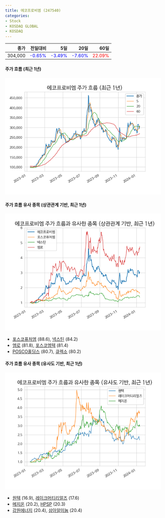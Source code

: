 ```yaml
---
title: 에코프로비엠 (247540)
categories:
- Stock
- KOSDAQ GLOBAL
- KOSDAQ
---
```


|종가|전일대비|5일|20일|60일|
|---:|-------:|--:|---:|---:|
|304,000|<span style="color: blue">-0.65%</span>|<span style="color: blue">-3.49%</span>|<span style="color: blue">-7.60%</span>|<span style="color: red">22.09%</span>|

<!-- more -->

#### 주가 흐름 (최근 1년)
![247540](/assets/images/stock/247540.png)


#### 주가 흐름 유사 종목 (상관관계 기반, 최근 1년)
![247540](/assets/images/stock/247540_corr.png)
- [포스코퓨처엠](/003670/) (88.6), [넥스틴](/348210/) (84.2)
- [엠로](/058970/) (81.8), [포스코엠텍](/009520/) (81.4)
- [POSCO홀딩스](/005490/) (80.7), [큐렉소](/060280/) (80.2)


#### 주가 흐름 유사 종목 (유사도 기반, 최근 1년)
![247540](/assets/images/stock/247540_sim.png)
- [원텍](/336570/) (16.9), [레이크머티리얼즈](/281740/) (17.6)
- [메지온](/140410/) (20.2), [HPSP](/403870/) (20.3)
- [강원에너지](/114190/) (20.4), [삼아알미늄](/006110/) (20.4)